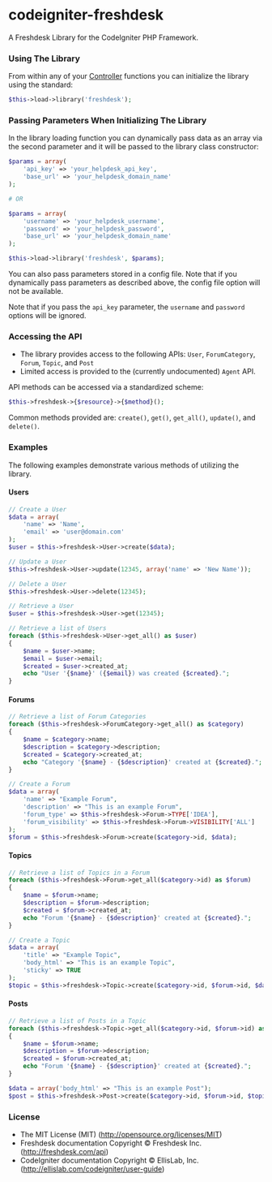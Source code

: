 # codeigniter-freshdesk

A Freshdesk Library for the CodeIgniter PHP Framework.

### Using The Library

From within any of your [Controller][controller] functions you can initialize the library using the standard:
```php
$this->load->library('freshdesk');
```

[controller]:http://ellislab.com/codeigniter/user-guide/general/controllers.html

### Passing Parameters When Initializing The Library

In the library loading function you can dynamically pass data as an array via the second parameter and it will be passed to the library class constructor:
```php
$params = array(
    'api_key' => 'your_helpdesk_api_key',
    'base_url' => 'your_helpdesk_domain_name'
);

# OR

$params = array(
    'username' => 'your_helpdesk_username',
    'password' => 'your_helpdesk_password',
    'base_url' => 'your_helpdesk_domain_name'
);

$this->load->library('freshdesk', $params);
```

You can also pass parameters stored in a config file. Note that if you dynamically pass parameters as described above, the config file option will not be available.

Note that if you pass the `api_key` parameter, the `username` and `password` options will be ignored.

### Accessing the API
 * The library provides access to the following APIs: `User`, `ForumCategory`, `Forum`, `Topic`, and `Post`
 * Limited access is provided to the (currently undocumented) `Agent` API.

API methods can be accessed via a standardized scheme:
```php
$this->freshdesk->{$resource}->{$method}();
```
Common methods provided are: `create()`, `get()`, `get_all()`, `update()`, and `delete()`.

### Examples
The following examples demonstrate various methods of utilizing the library.

#### Users
```php
// Create a User
$data = array(
    'name' => 'Name',
    'email' => 'user@domain.com'
);
$user = $this->freshdesk->User->create($data);

// Update a User
$this->freshdesk->User->update(12345, array('name' => 'New Name'));

// Delete a User
$this->freshdesk->User->delete(12345);

// Retrieve a User
$user = $this->freshdesk->User->get(12345);
```
```php
// Retrieve a list of Users
foreach ($this->freshdesk->User->get_all() as $user)
{
    $name = $user->name;
    $email = $user->email;
    $created = $user->created_at;
    echo "User '{$name}' ({$email}) was created {$created}.";
}
```
#### Forums
```php
// Retrieve a list of Forum Categories
foreach ($this->freshdesk->ForumCategory->get_all() as $category)
{
    $name = $category->name;
    $description = $category->description;
    $created = $category->created_at;
    echo "Category '{$name} - {$description}' created at {$created}.";
}
```
```php
// Create a Forum
$data = array(
    'name' => "Example Forum",
    'description' => "This is an example Forum",
    'forum_type' => $this->freshdesk->Forum->TYPE['IDEA'],
    'forum_visibility' => $this->freshdesk->Forum->VISIBILITY['ALL']
);
$forum = $this->freshdesk->Forum->create($category->id, $data);
```
#### Topics
```php
// Retrieve a list of Topics in a Forum
foreach ($this->freshdesk->Forum->get_all($category->id) as $forum)
{
    $name = $forum->name;
    $description = $forum->description;
    $created = $forum->created_at;
    echo "Forum '{$name} - {$description}' created at {$created}.";
}
```
```php
// Create a Topic
$data = array(
    'title' => "Example Topic",
    'body_html' => "This is an example Topic",
    'sticky' => TRUE
);
$topic = $this->freshdesk->Topic->create($category->id, $forum->id, $data);
```
#### Posts
```php
// Retrieve a list of Posts in a Topic
foreach ($this->freshdesk->Topic->get_all($category->id, $forum->id) as $topic)
{
    $name = $forum->name;
    $description = $forum->description;
    $created = $forum->created_at;
    echo "Forum '{$name} - {$description}' created at {$created}.";
}
```
```php
$data = array('body_html' => "This is an example Post");
$post = $this->freshdesk->Post->create($category->id, $forum->id, $topic->id, $data);
```

### License
 * The MIT License (MIT) (http://opensource.org/licenses/MIT)
 * Freshdesk documentation Copyright &copy; Freshdesk Inc. (http://freshdesk.com/api)
 * CodeIgniter documentation Copyright &copy; EllisLab, Inc. (http://ellislab.com/codeigniter/user-guide)
